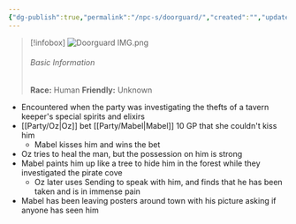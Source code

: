 ```yaml
---
{"dg-publish":true,"permalink":"/npc-s/doorguard/","created":"","updated":""}
---
```



> [!infobox]
> ![Doorguard IMG.png](/img/user/z_Assets/Doorguard%20IMG.png)
> ###### Basic Information
> **Race:** Human
> **Friendly:** Unknown

- Encountered when the party was investigating the thefts of a tavern keeper's special spirits and elixirs 
- [[Party/Oz\|Oz]] bet [[Party/Mabel\|Mabel]] 10 GP that she couldn't kiss him
	- Mabel kisses him and wins the bet
- Oz tries to heal the man, but the possession on him is strong 
- Mabel paints him up like a tree to hide him in the forest while they investigated the pirate cove
	- Oz later uses Sending to speak with him, and finds that he has been taken and is in immense pain 
- Mabel has been leaving posters around town with his picture asking if anyone has seen him
